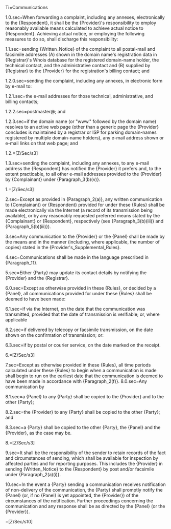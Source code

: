 Ti=Communications

1.0.sec=When forwarding a complaint, including any annexes, electronically to the {Respondent}, it shall be the {Provider}'s responsibility to employ reasonably available means calculated to achieve actual notice to {Respondent}. Achieving actual notice, or employing the following measures to do so, shall discharge this responsibility:

1.1.sec=sending {Written_Notice} of the complaint to all postal-mail and facsimile addresses (A) shown in the domain name's registration data in {Registrar}'s Whois database for the registered domain-name holder, the technical contact, and the administrative contact and (B) supplied by {Registrar} to the {Provider} for the registration's billing contact; and

1.2.0.sec=sending the complaint, including any annexes, in electronic form by e-mail to:

1.2.1.sec=the e-mail addresses for those technical, administrative, and billing contacts;

1.2.2.sec=postmaster@<the contested domain name>; and

1.2.3.sec=if the domain name (or "www." followed by the domain name) resolves to an active web page (other than a generic page the {Provider} concludes is maintained by a registrar or ISP for parking domain-names registered by multiple domain-name holders), any e-mail address shown or e-mail links on that web page; and

1.2.=[Z/Sec/s3]

1.3.sec=sending the complaint, including any annexes, to any e-mail address the {Respondent} has notified the {Provider} it prefers and, to the extent practicable, to all other e-mail addresses provided to the {Provider} by {Complainant} under {Paragraph_3(b)(v)}.

1.=[Z/Sec/s3]

2.sec=Except as provided in {Paragraph_2(a)}, any written communication to {Complainant} or {Respondent} provided for under these {Rules} shall be made electronically via the Internet (a record of its transmission being available), or by any reasonably requested preferred means stated by the {Complainant} or {Respondent}, respectively (see {Paragraph_3(b)(iii)} and {Paragraph_5(b)(iii)}).

3.sec=Any communication to the {Provider} or the {Panel} shall be made by the means and in the manner (including, where applicable, the number of copies) stated in the {Provider's_Supplemental_Rules}.

4.sec=Communications shall be made in the language prescribed in {Paragraph_11}.

5.sec=Either {Party} may update its contact details by notifying the {Provider} and the {Registrar}.

6.0.sec=Except as otherwise provided in these {Rules}, or decided by a {Panel}, all communications provided for under these {Rules} shall be deemed to have been made:

6.1.sec=if via the Internet, on the date that the communication was transmitted, provided that the date of transmission is verifiable; or, where applicable

6.2.sec=if delivered by telecopy or facsimile transmission, on the date shown on the confirmation of transmission; or:

6.3.sec=if by postal or courier service, on the date marked on the receipt.

6.=[Z/Sec/s3]

7.sec=Except as otherwise provided in these {Rules}, all time periods calculated under these {Rules} to begin when a communication is made shall begin to run on the earliest date that the communication is deemed to have been made in accordance with {Paragraph_2(f)}.
8.0.sec=Any communication by

8.1.sec=a {Panel} to any {Party} shall be copied to the {Provider} and to the other {Party};

8.2.sec=the {Provider} to any {Party} shall be copied to the other {Party}; and

8.3.sec=a {Party} shall be copied to the other {Party}, the {Panel} and the {Provider}, as the case may be.

8.=[Z/Sec/s3]

9.sec=It shall be the responsibility of the sender to retain records of the fact and circumstances of sending, which shall be available for inspection by affected parties and for reporting purposes. This includes the {Provider} in sending {Written_Notice} to the {Respondent} by post and/or facsimile under {Paragraph_2(a)(i)}.

10.sec=In the event a {Party} sending a communication receives notification of non-delivery of the communication, the {Party} shall promptly notify the {Panel} (or, if no {Panel} is yet appointed, the {Provider}) of the circumstances of the notification. Further proceedings concerning the communication and any response shall be as directed by the {Panel} (or the {Provider}).

=[Z/Sec/s10]
